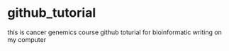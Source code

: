 # github_tutorial
this is cancer genemics course github toturial for bioinformatic writing on my computer
